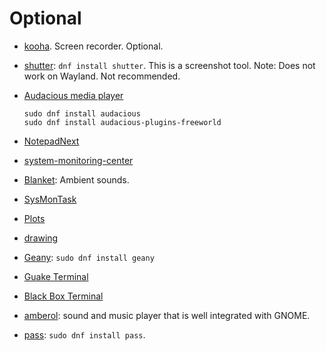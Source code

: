 # Optional

- [kooha](https://github.com/SeaDve/Kooha). Screen recorder. Optional.
- [shutter](https://shutter-project.org/): `dnf install shutter`. This is a screenshot tool. Note: Does not work on Wayland. Not recommended.
- [Audacious media player](https://audacious-media-player.org/)

    ```shell
    sudo dnf install audacious
    sudo dnf install audacious-plugins-freeworld
    ```

- [NotepadNext](https://github.com/dail8859/NotepadNext)
- [system-monitoring-center](https://github.com/hakandundar34coding/system-monitoring-center)
- [Blanket](https://github.com/rafaelmardojai/blanket): Ambient sounds.
- [SysMonTask](https://github.com/KrispyCamel4u/SysMonTask)
- [Plots](https://github.com/alexhuntley/Plots/)
- [drawing](https://github.com/maoschanz/drawing)
- [Geany](https://www.geany.org): `sudo dnf install geany`
- [Guake Terminal](https://github.com/Guake/guake)
- [Black Box Terminal](https://gitlab.gnome.org/raggesilver/blackbox)
- [amberol](https://gitlab.gnome.org/World/amberol): sound and music player that is well integrated with GNOME.
- [pass](https://www.passwordstore.org): `sudo dnf install pass`.
